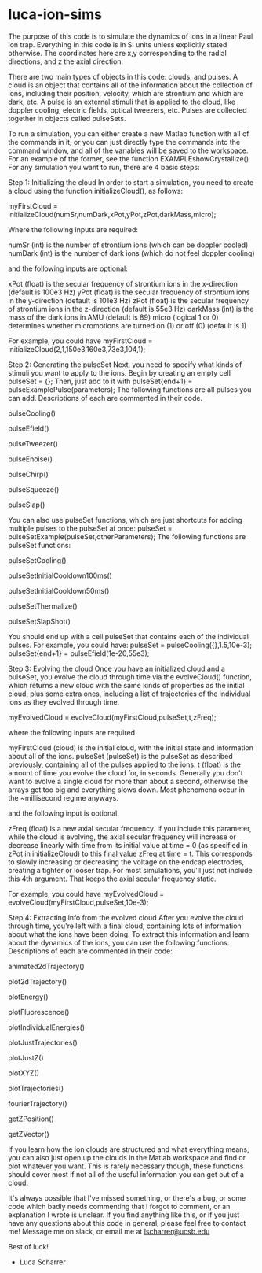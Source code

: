 # luca-ion-sims

The purpose of this code is to simulate the dynamics of ions in a linear Paul ion trap.
Everything in this code is in SI units unless explicitly stated otherwise.
The coordinates here are x,y corresponding to the radial directions, and z the axial direction.

There are two main types of objects in this code: clouds, and pulses.
A cloud is an object that contains all of the information about the collection of ions, including their position, velocity, which are strontium and which are dark, etc.
A pulse is an external stimuli that is applied to the cloud, like doppler cooling, electric fields, optical tweezers, etc. Pulses are collected together in objects called pulseSets.

To run a simulation, you can either create a new Matlab function with all of the commands in it, or you can just directly type the commands into the command window, and all of the variables will be saved to the workspace.
For an example of the former, see the function EXAMPLEshowCrystallize()
For any simulation you want to run, there are 4 basic steps:


Step 1: Initializing the cloud
In order to start a simulation, you need to create a cloud using the function initializeCloud(), as follows:

myFirstCloud = initializeCloud(numSr,numDark,xPot,yPot,zPot,darkMass,micro);

Where the following inputs are required:

numSr (int) is the number of strontium ions (which can be doppler cooled)
numDark (int) is the number of dark ions (which do not feel doppler cooling)

and the following inputs are optional:

xPot (float) is the secular frequency of strontium ions in the x-direction (default is 100e3 Hz)
yPot (float) is the secular frequency of strontium ions in the y-direction (default is 101e3 Hz)
zPot (float) is the secular frequency of strontium ions in the z-direction (default is 55e3 Hz)
darkMass (int) is the mass of the dark ions in AMU (default is 89)
micro (logical 1 or 0) determines whether micromotions are turned on (1) or off (0) (default is 1)

For example, you could have myFirstCloud = initializeCloud(2,1,150e3,160e3,73e3,104,1);



Step 2: Generating the pulseSet
Next, you need to specify what kinds of stimuli you want to apply to the ions.
Begin by creating an empty cell pulseSet = {};
Then, just add to it with pulseSet{end+1} = pulseExamplePulse(parameters);
The following functions are all pulses you can add. Descriptions of each are commented in their code.

pulseCooling()

pulseEfield()

pulseTweezer()

pulseEnoise()

pulseChirp()

pulseSqueeze()

pulseSlap()


You can also use pulseSet functions, which are just shortcuts for adding multiple pulses to the pulseSet at once: pulseSet = pulseSetExample(pulseSet,otherParameters);
The following functions are pulseSet functions:

pulseSetCooling()

pulseSetInitialCooldown100ms()

pulseSetInitialCooldown50ms()

pulseSetThermalize()

pulseSetSlapShot()


You should end up with a cell pulseSet that contains each of the individual pulses. For example, you could have:
pulseSet = pulseCooling({},1.5,10e-3);
pulseSet{end+1} = pulseEfield(1e-20,55e3);



Step 3: Evolving the cloud
Once you have an initialized cloud and a pulseSet, you evolve the cloud through time via the evolveCloud() function, which returns a new cloud with the same kinds of properties as the initial cloud, plus some extra ones, including a list of trajectories of the individual ions as they evolved through time.

myEvolvedCloud = evolveCloud(myFirstCloud,pulseSet,t,zFreq);

where the following inputs are required

myFirstCloud (cloud) is the initial cloud, with the initial state and information about all of the ions.
pulseSet (pulseSet) is the pulseSet as described previously, containing all of the pulses applied to the ions.
t (float) is the amount of time you evolve the cloud for, in seconds. Generally you don't want to evolve a single cloud for more than about a second, otherwise the arrays get too big and everything slows down. Most phenomena occur in the ~millisecond regime anyways.

and the following input is optional

zFreq (float) is a new axial secular frequency. If you include this parameter, while the cloud is evolving, the axial secular frequency will increase or decrease linearly with time from its initial value at time = 0 (as specified in zPot in initializeCloud) to this final value zFreq at time = t. This corresponds to slowly increasing or decreasing the voltage on the endcap electrodes, creating a tighter or looser trap. For most simulations, you'll just not include this 4th argument. That keeps the axial secular frequency static.

For example, you could have myEvolvedCloud = evolveCloud(myFirstCloud,pulseSet,10e-3);



Step 4: Extracting info from the evolved cloud
After you evolve the cloud through time, you're left with a final cloud, containing lots of information about what the ions have been doing.
To extract this information and learn about the dynamics of the ions, you can use the following functions. Descriptions of each are commented in their code:
 
animated2dTrajectory()

plot2dTrajectory()

plotEnergy()

plotFluorescence()

plotIndividualEnergies()

plotJustTrajectories()

plotJustZ()

plotXYZ()

plotTrajectories()

fourierTrajectory()

getZPosition()

getZVector()


If you learn how the ion clouds are structured and what everything means, you can also just open up the clouds in the Matlab workspace and find or plot whatever you want. This is rarely necessary though, these functions should cover most if not all of the useful information you can get out of a cloud.



It's always possible that I've missed something, or there's a bug, or some code which badly needs commenting that I forgot to comment, or an explanation I wrote is unclear. If you find anything like this, or if you just have any questions about this code in general, please feel free to contact me! Message me on slack, or email me at lscharrer@ucsb.edu

Best of luck!

 - Luca Scharrer
